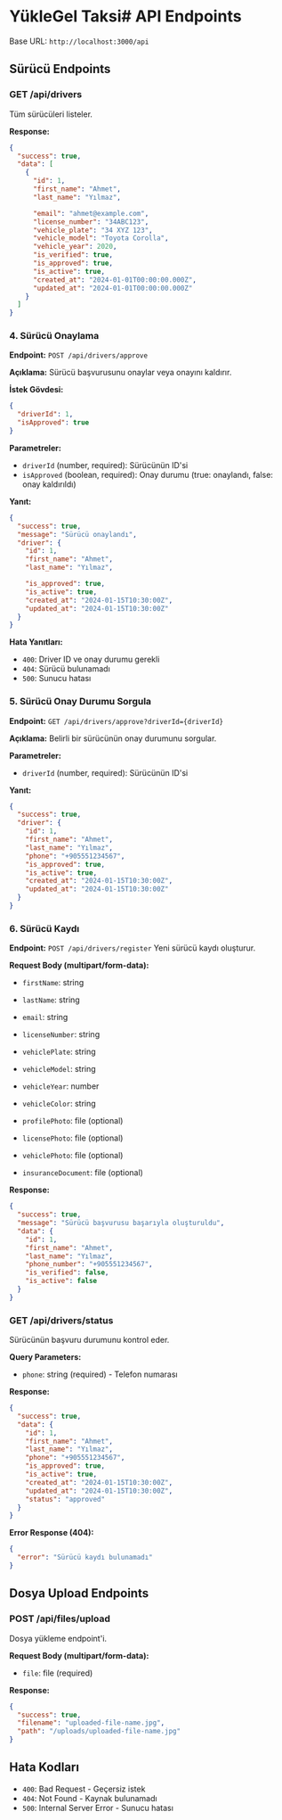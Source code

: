 # YükleGel Taksi# API Endpoints

Base URL: `http://localhost:3000/api`

## Sürücü Endpoints

### GET /api/drivers
Tüm sürücüleri listeler.

**Response:**
```json
{
  "success": true,
  "data": [
    {
      "id": 1,
      "first_name": "Ahmet",
      "last_name": "Yılmaz",

      "email": "ahmet@example.com",
      "license_number": "34ABC123",
      "vehicle_plate": "34 XYZ 123",
      "vehicle_model": "Toyota Corolla",
      "vehicle_year": 2020,
      "is_verified": true,
      "is_approved": true,
      "is_active": true,
      "created_at": "2024-01-01T00:00:00.000Z",
      "updated_at": "2024-01-01T00:00:00.000Z"
    }
  ]
}
```

### 4. Sürücü Onaylama
**Endpoint:** `POST /api/drivers/approve`

**Açıklama:** Sürücü başvurusunu onaylar veya onayını kaldırır.

**İstek Gövdesi:**
```json
{
  "driverId": 1,
  "isApproved": true
}
```

**Parametreler:**
- `driverId` (number, required): Sürücünün ID'si
- `isApproved` (boolean, required): Onay durumu (true: onaylandı, false: onay kaldırıldı)

**Yanıt:**
```json
{
  "success": true,
  "message": "Sürücü onaylandı",
  "driver": {
    "id": 1,
    "first_name": "Ahmet",
    "last_name": "Yılmaz",

    "is_approved": true,
    "is_active": true,
    "created_at": "2024-01-15T10:30:00Z",
    "updated_at": "2024-01-15T10:30:00Z"
  }
}
```

**Hata Yanıtları:**
- `400`: Driver ID ve onay durumu gerekli
- `404`: Sürücü bulunamadı
- `500`: Sunucu hatası

### 5. Sürücü Onay Durumu Sorgula
**Endpoint:** `GET /api/drivers/approve?driverId={driverId}`

**Açıklama:** Belirli bir sürücünün onay durumunu sorgular.

**Parametreler:**
- `driverId` (number, required): Sürücünün ID'si

**Yanıt:**
```json
{
  "success": true,
  "driver": {
    "id": 1,
    "first_name": "Ahmet",
    "last_name": "Yılmaz",
    "phone": "+905551234567",
    "is_approved": true,
    "is_active": true,
    "created_at": "2024-01-15T10:30:00Z",
    "updated_at": "2024-01-15T10:30:00Z"
  }
}
```

### 6. Sürücü Kaydı
**Endpoint:** `POST /api/drivers/register`
Yeni sürücü kaydı oluşturur.

**Request Body (multipart/form-data):**
- `firstName`: string
- `lastName`: string

- `email`: string
- `licenseNumber`: string
- `vehiclePlate`: string
- `vehicleModel`: string
- `vehicleYear`: number
- `vehicleColor`: string
- `profilePhoto`: file (optional)
- `licensePhoto`: file (optional)
- `vehiclePhoto`: file (optional)
- `insuranceDocument`: file (optional)

**Response:**
```json
{
  "success": true,
  "message": "Sürücü başvurusu başarıyla oluşturuldu",
  "data": {
    "id": 1,
    "first_name": "Ahmet",
    "last_name": "Yılmaz",
    "phone_number": "+905551234567",
    "is_verified": false,
    "is_active": false
  }
}
```

### GET /api/drivers/status
Sürücünün başvuru durumunu kontrol eder.

**Query Parameters:**
- `phone`: string (required) - Telefon numarası

**Response:**
```json
{
  "success": true,
  "data": {
    "id": 1,
    "first_name": "Ahmet",
    "last_name": "Yılmaz",
    "phone": "+905551234567",
    "is_approved": true,
    "is_active": true,
    "created_at": "2024-01-15T10:30:00Z",
    "updated_at": "2024-01-15T10:30:00Z",
    "status": "approved"
  }
}
```

**Error Response (404):**
```json
{
  "error": "Sürücü kaydı bulunamadı"
}
```

## Dosya Upload Endpoints

### POST /api/files/upload
Dosya yükleme endpoint'i.

**Request Body (multipart/form-data):**
- `file`: file (required)

**Response:**
```json
{
  "success": true,
  "filename": "uploaded-file-name.jpg",
  "path": "/uploads/uploaded-file-name.jpg"
}
```

## Hata Kodları

- `400`: Bad Request - Geçersiz istek
- `404`: Not Found - Kaynak bulunamadı
- `500`: Internal Server Error - Sunucu hatası